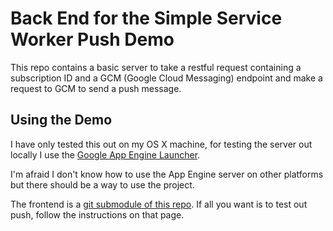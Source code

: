 Back End for the Simple Service Worker Push Demo
=======

This repo contains a basic server to take a restful request containing
a subscription ID and a GCM (Google Cloud Messaging) endpoint and make a request to GCM to send a push message.

## Using the Demo

I have only tested this out on my OS X machine, for testing the server out locally I use the [Google App Engine Launcher](https://cloud.google.com/appengine/downloads?csw=1).

I'm afraid I don't know how to use the App Engine server on other platforms but there should be a way to use the project.

The frontend is a [git submodule of this repo](https://github.com/gauntface/simple-push-demo). If all you want is to test out push, follow the instructions on that page. 
